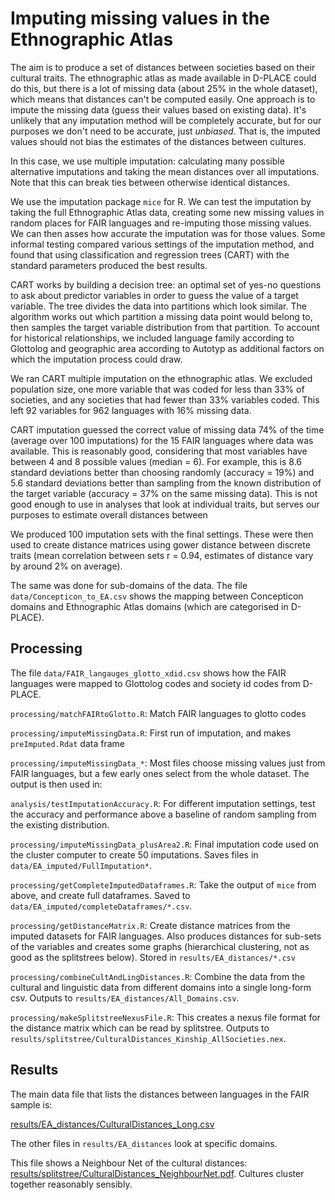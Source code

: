 # Imputing missing values in the Ethnographic Atlas

The aim is to produce a set of distances between societies based on their cultural traits.  The ethnographic atlas as made available in D-PLACE could do this, but there is a lot of missing data (about 25% in the whole dataset), which means that distances can't be computed easily.  One approach is to impute the missing data (guess their values based on existing data).  It's unlikely that any imputation method will be completely accurate, but for our purposes we don't need to be accurate, just *unbiased*.  That is, the imputed values should not bias the estimates of the distances between cultures.

In this case, we use multiple imputation: calculating many possible alternative imputations and taking the mean distances over all imputations.  Note that this can break ties between otherwise identical distances.

We use the imputation package `mice` for R.  We can test the imputation by taking the full Ethnographic Atlas data, creating some new missing values in random places for FAIR languages and re-imputing those missing values.  We can then asses how accurate the imputation was for those values.  Some informal testing compared various settings of the imputation method, and found that using classification and regression trees (CART) with the standard parameters produced the best results. 

CART works by building a decision tree: an optimal set of yes-no questions to ask about predictor variables in order to guess the value of a target variable.  The tree divides the data into partitions which look similar.  The algorithm works out which partition a missing data point would belong to, then samples the target variable distribution from that partition.  To account for historical relationships, we included language family according to Glottolog and geographic area according to Autotyp as additional factors on which the imputation process could draw.

We ran CART multiple imputation on the ethnographic atlas.  We excluded population size, one more variable that was coded for less than 33% of societies, and any societies that had fewer than 33% variables coded.  This left 92 variables for 962 languages with 16% missing data.

CART imputation guessed the correct value of missing data 74% of the time (average over 100 imputations) for the 15 FAIR languages where data was available.  This is reasonably good, considering that most variables have between 4 and 8 possible values (median = 6).  For example, this is 8.6 standard deviations better than choosing randomly (accuracy = 19%) and 5.6 standard deviations better than sampling from the known distribution of the target variable (accuracy = 37% on the same missing data).  This is not good enough to use in analyses that look at individual traits, but serves our purposes to estimate overall distances between 

We produced 100 imputation sets with the final settings.  These were then used to create distance matrices using gower distance between discrete traits (mean correlation between sets r = 0.94, estimates of distance vary by around 2% on average).

The same was done for sub-domains of the data.  The file `data/Concepticon_to_EA.csv` shows the mapping between Concepticon domains and Ethnographic Atlas domains (which are categorised in D-PLACE).

## Processing

The file `data/FAIR_langauges_glotto_xdid.csv` shows how the FAIR languages were mapped to Glottolog codes and society id codes from D-PLACE.

`processing/matchFAIRtoGlotto.R`: Match FAIR languages to glotto codes

`processing/imputeMissingData.R`: First run of imputation, and makes `preImputed.Rdat` data frame

`processing/imputeMissingData_*`: Most files choose missing values just from FAIR languages, but a few early ones select from the whole dataset.  The output is then used in:

`analysis/testImputationAccuracy.R`:  For different imputation settings, test the accuracy and performance above a baseline of random sampling from the existing distribution.

`processing/imputeMissingData_plusArea2.R`: Final imputation code used on the cluster computer to create 50 imputations.  Saves files in `data/EA_imputed/FullImputation*`.

`processing/getCompleteImputedDataframes.R`: Take the output of `mice` from above, and create full dataframes.  Saved to `data/EA_imputed/completeDataframes/*.csv`.

`processing/getDistanceMatrix.R`:  Create distance matrices from the imputed datasets for FAIR languages.  Also produces distances for sub-sets of the variables and creates some graphs (hierarchical clustering, not as good as the splitstrees below).  Stored in `results/EA_distances/*.csv`

`processing/combineCultAndLingDistances.R`: Combine the data from the cultural and linguistic data from different domains into a single long-form csv.  Outputs to `results/EA_distances/All_Domains.csv`.

`processing/makeSplitstreeNexusFile.R`:  This creates a nexus file format for the distance matrix which can be read by splitstree.  Outputs to `results/splitstree/CulturalDistances_Kinship_AllSocieties.nex`.



## Results

The main data file that lists the distances between languages in the FAIR sample is: 

[results/EA_distances/CulturalDistances_Long.csv](https://github.com/seannyD/ImputeEACulturalDifferences/blob/master/results/EA_distances/CulturalDistances_Long.csv)

The other files in `results/EA_distances` look at specific domains.

This file shows a Neighbour Net of the cultural distances:
[results/splitstree/CulturalDistances_NeighbourNet.pdf](https://github.com/seannyD/ImputeEACulturalDifferences/blob/master/results/splitstree/CulturalDistances_NeighbourNet.pdf).  Cultures cluster together reasonably sensibly.